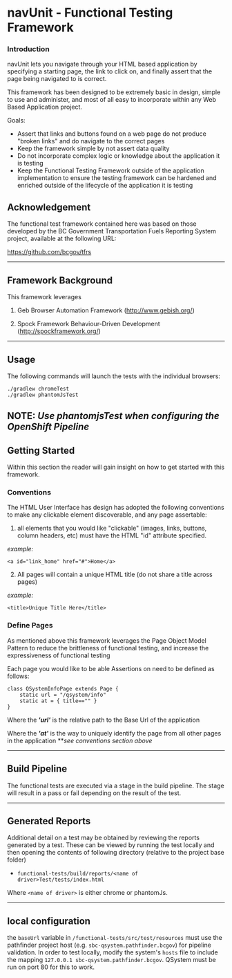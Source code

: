 # navUnit - Functional Testing Framework

### Introduction
navUnit lets you navigate through your HTML based application by specifying a starting page, the link to click on, and finally assert that the page being navigated to is correct.

This framework has been designed to be extremely basic in design, simple to use and administer, and most of all easy to incorporate within any Web Based Application project.
 
Goals:
  - Assert that links and buttons found on a web page do not produce "broken links" and do navigate to the correct pages
  - Keep the framework simple by not assert data quality
  - Do not incorporate complex logic or knowledge about the application it is testing
  - Keep the Functional Testing Framework outside of the application implementation to ensure the testing framework can be hardened and enriched outside of the lifecycle of the application it is testing

## Acknowledgement 
The functional test framework contained here was based on those developed by the BC Government Transportation Fuels Reporting System project, available at the following URL:

https://github.com/bcgov/tfrs


----
## Framework Background
This framework leverages 
1. Geb Browser Automation Framework (http://www.gebish.org/)
 
2. Spock Framework
   Behaviour-Driven Development (http://spockframework.org/)

----

## Usage

The following commands will launch the tests with the individual browsers:

    ./gradlew chromeTest
    ./gradlew phantomJsTest
    
NOTE: ***Use phantomjsTest when configuring the OpenShift Pipeline***
----   

## Getting Started

Within this section the reader will gain insight on how to get started with this framework.

### Conventions
The HTML User Interface has design has adopted the following conventions to make any clickable element discoverable, and any page assertable:
 
1) all elements that you would like "clickable" (images, links, buttons, column headers, etc) must have the HTML "id" attribute specified.

*example:*

`<a id="link_home" href="#">Home</a>`

2) All pages will contain a unique HTML title (do not share a title across pages)

*example:*

`<title>Unique Title Here</title>`

### Define Pages

As mentioned above this framework leverages the Page Object Model Pattern to reduce the brittleness of functional testing, and increase the expressiveness of functional testing

Each page you would like to be able Assertions on need to be defined as follows:
```
class QSystemInfoPage extends Page {
    static url = "/qsystem/info" 
    static at = { title=="" }	
}
```

Where the ***'url'*** is the relative path to the Base Url of the application

Where the ***'at'*** is the way to uniquely identify the page from all other pages in the application ***see conventions section above* 

----
## Build Pipeline

The functional tests are executed via a stage in the build pipeline.  The stage will result in a pass or fail depending on the result of the test. 

----
## Generated Reports

Additional detail on a test may be obtained by reviewing the reports generated by a test.  These can be viewed by running the test locally and then opening the contents of following directory (relative to the project base folder)

- `functional-tests/build/reports/<name of driver>Test/tests/index.html`

Where `<name of driver>` is either chrome or phantomJs.

----
## local configuration

the `baseUrl` variable in `/functional-tests/src/test/resources` must use the pathfinder project host (e.g. `sbc-qsystem.pathfinder.bcgov`) for pipeline validation. In order to test locally, modify the system's `hosts` file to include the mapping `127.0.0.1 sbc-qsystem.pathfinder.bcgov`. QSystem must be run on port 80 for this to work.